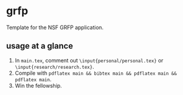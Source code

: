 # grfp

Template for the NSF GRFP application.

## usage at a glance

1. In `main.tex`, comment out `\input{personal/personal.tex}` or `\input{research/research.tex}`.
2. Compile with `pdflatex main && bibtex main && pdflatex main && pdflatex main`.
3. Win the fellowship.

